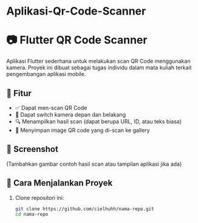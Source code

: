 # Aplikasi-Qr-Code-Scanner
# 📷 Flutter QR Code Scanner

Aplikasi Flutter sederhana untuk melakukan scan QR Code menggunakan kamera. Proyek ini dibuat sebagai tugas individu dalam mata kuliah terkait pengembangan aplikasi mobile.

## 🎯 Fitur

- ✅ Dapat men-scan QR Code
- 🔄 Dapat switch kamera depan dan belakang
- 🔍 Menampilkan hasil scan (dapat berupa URL, ID, atau teks biasa)
- 💾 Menyimpan image QR code yang di-scan ke gallery

## 📱 Screenshot
(Tambahkan gambar contoh hasil scan atau tampilan aplikasi jika ada)

## 🚀 Cara Menjalankan Proyek

1. Clone repositori ini:
   ```bash
   git clone https://github.com/cielhuhh/nama-repo.git
   cd nama-repo
